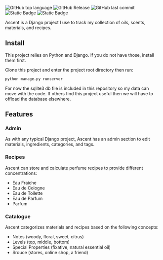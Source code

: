![GitHub top language](https://img.shields.io/github/languages/top/jwcwebtech/Ascent) ![GitHub Release](https://img.shields.io/github/v/release/jwcwebtech/Ascent) ![GitHub last commit](https://img.shields.io/github/last-commit/jwcwebtech/Ascent) ![Static Badge](https://img.shields.io/badge/Platform-Linux-green) ![Static Badge](https://img.shields.io/badge/Platform-Windows-green)

Ascent is a Django project I use to track my collection of oils, scents, materials, and recipes.

## Install

This project relies on Python and Django. If you do not have those, install them first.

Clone this project and enter the project root directory then run:

```bash
python manage.py runserver
```

For now the sqlite3 db file is included in this repository so my data can move with the code. If others find this project useful then we will have to offload the database elsewhere.

## Features

### Admin

As with any typical Django project, Ascent has an admin section to edit materials, ingredients, categories, and tags.

### Recipes

Ascent can store and calculate perfume recipes to provide different concentrations:

- Eau Fraiche
- Eau de Cologne
- Eau de Toilette
- Eau de Parfum
- Parfum

### Catalogue

Ascent categorizes materials and recipes based on the following concepts:

- Notes (woody, floral, sweet, citrus)
- Levels (top, middle, bottom)
- Special Properties (fixative, natural essential oil)
- Srouce (stores, online shop, a friend)

